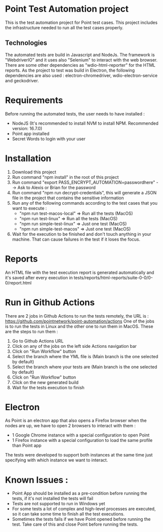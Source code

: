 # Point Test Automation project

This is the test automation project for Point test cases. This project includes the infrastructure needed to run
all the test cases properly.

## Technologies
The automated tests are build in Javascript and NodeJs. The framework is "WebdriverIO" and it uses also "Selenium"
to interact with the web browser.
There are some other dependencies as "wdio-html-reporter" for the HTML reports.
As the project to test was build in Electron, the following dependencies are also used : electron-chromedriver, wdio-electron-service and geckodriver.

# Requirements

Before running the automated tests, the user needs to have installed :

- NodeJS (It's recommended to install NVM to install NPM. Recommended version: 16.7.0)
- Point app installed
- Secret Words to login with your user

# Installation

1. Download this project
2. Run command "npm install" in the root of this project
3. Run command "export PASS_ENCRYPT_AUTOMATION=passwordhere" --> Ask to Alexis or Brian for the password
4. Run command "npm run decrypt-credentials", this will generate a JSON file in the project that contains the sensitive information
5. Run any of the following commands according to the test cases that you want to execute : 
   * "npm run test-macos-local" => Run all the tests (MacOS)
   * "npm run test-linux" => Run all the tests (MacOS)
   * "npm run simple-test-linux" => Just one test (MacOS)
   * "npm run simple-test-macos" => Just one test (MacOS)
6. Wait for the execution to be finished and don't touch anything in your machine. That can cause failures in the test if it loses the focus.


# Reports

An HTML file with the test execution report is generated automatically and it's saved after every execution in tests/reports/html-reports/suite-0-0/0-0/report.html

# Run in Github Actions

There are 2 jobs in Github Actions to run the tests remotely, the URL is : https://github.com/pointnetwork/point-automation/actions
One of the jobs is to run the tests in Linux and the other one to run them in MacOS.
These are the steps to run them : 

1. Go to Github Actions URL
2. Click on any of the jobs on the left side Actions navigation bar
3. Click on "Run Workflow" button
4. Select the branch where the YML file is (Main branch is the one selected by default)
5. Select the branch where your tests are (Main branch is the one selected by default)
6. Click on "Run Workflow" button
7. Click on the new generated build
8. Wait for the tests execution to finish

# Electron

As Point is an electron app that also opens a Firefox browser when the nodes are up, we have to open 2 browsers to interact with them : 

- 1 Google Chrome instance with a special configuration to open Point
- 1 Firefox instance with a special configuration to load the same profile than Point app

The tests were developed to support both instances at the same time just specifying with which instance we want to interact.

# Known Issues : 

- Point App should be installed as a pre-condition before running the tests, if it's not installed the tests will fail
- Tests are not supported to run in Windows yet
- For some tests a lot of complex and high-level processes are executed, so it can take some time to finish all the test executions.
- Sometimes the tests fails if we have Point opened before running the test. Take care of this and close Point before running the tests.

